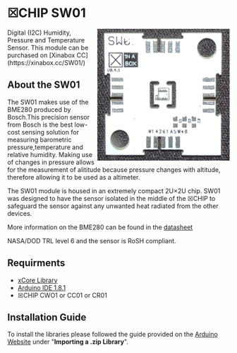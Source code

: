 # ☒CHIP SW01 
<img src="extras/SW01.png" width="300" align="right">
Digital (I2C) Humidity, Pressure and Temperature Sensor.
This module can be purchased on [Xinabox CC](https://xinabox.cc/SW01/)

## About the SW01
The SW01 makes use of the BME280 produced by Bosch.This precision sensor from Bosch is the best low-cost sensing solution for measuring barometric pressure,temperature and relative humidity. Making use of changes in pressure allows for the measurement of alititude because pressure changes with altitude, therefore allowing it to be used as a altimeter.

The SW01 module is housed in an extremely compact 2U×2U chip. SW01 was designed to have the sensor isolated in the middle of the ☒CHIP to safeguard the sensor against any unwanted heat radiated from the other devices. 

More information on the BME280 can be found in the [datasheet](https://ae-bst.resource.bosch.com/media/_tech/media/datasheets/BST-BME280_DS001-11.pdf)

NASA/DOD TRL level 6 and the sensor is RoSH compliant.

## Requirments
  - [xCore Library](https://github.com/xinabox/xCore)
  - [Arduino IDE 1.8.1](https://www.arduino.cc/en/main/software)
  - ☒CHIP CWO1 or CC01 or CR01

## Installation Guide
To install the libraries please followed the guide provided on the [Arduino Website](https://www.arduino.cc/en/Guide/Libraries) under "**Importing a .zip Library**".




